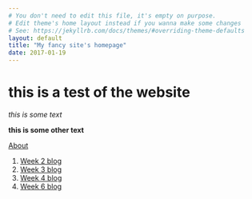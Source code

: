 ```yaml
---
# You don't need to edit this file, it's empty on purpose.
# Edit theme's home layout instead if you wanna make some changes
# See: https://jekyllrb.com/docs/themes/#overriding-theme-defaults
layout: default
title: "My fancy site's homepage"
date: 2017-01-19
---
```

# this is a test of the website
_this is some text_

**this is some other text**

[About](about.html)

1. [Week 2 blog](698-Portfolio/Week_2.html)
2. [Week 3 blog](698-Portfolio/Week_3.html)
3. [Week 4 blog](698-Portfolio/Week_4.html)
4. [Week 6 blog](698-Portfolio/Week_6.html)
